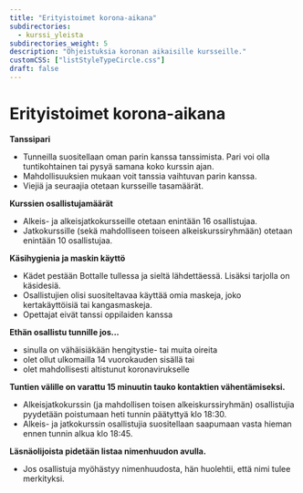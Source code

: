 ```yaml
---
title: "Erityistoimet korona-aikana"
subdirectories:
  - kurssi_yleista
subdirectories_weight: 5
description: "Ohjeistuksia koronan aikaisille kursseille."
customCSS: ["listStyleTypeCircle.css"]
draft: false
---
```


# Erityistoimet korona-aikana

**Tanssipari**

  - Tunneilla suositellaan oman parin kanssa tanssimista. Pari voi olla tuntikohtainen tai pysyä samana koko kurssin ajan.
  - Mahdollisuuksien mukaan voit tanssia vaihtuvan parin kanssa.
  - Viejiä ja seuraajia otetaan kursseille tasamäärät.

**Kurssien osallistujamäärät**

  - Alkeis- ja alkeisjatkokursseille otetaan enintään 16 osallistujaa.
  - Jatkokurssille (sekä mahdolliseen toiseen alkeiskurssiryhmään) otetaan enintään 10 osallistujaa.

**Käsihygienia ja maskin käyttö**

  - Kädet pestään Bottalle tullessa ja sieltä lähdettäessä. Lisäksi tarjolla on käsidesiä.
  - Osallistujien olisi suositeltavaa käyttää omia maskeja, joko kertakäyttöisiä tai kangasmaskeja.
  - Opettajat eivät tanssi oppilaiden kanssa

**Ethän osallistu tunnille jos...**

  - sinulla on vähäisiäkään hengitystie- tai muita oireita 
  - olet ollut ulkomailla 14 vuorokauden sisällä tai
  - olet mahdollisesti altistunut koronavirukselle 

**Tuntien välille on varattu 15 minuutin tauko kontaktien vähentämiseksi.**

  - Alkeisjatkokurssin (ja mahdollisen toisen alkeiskurssiryhmän) osallistujia pyydetään poistumaan heti tunnin päätyttyä klo 18:30.
  - Alkeis- ja jatkokurssin osallistujia suositellaan saapumaan vasta hieman ennen tunnin alkua klo 18:45.

**Läsnäolijoista pidetään listaa nimenhuudon avulla.** 

  - Jos osallistuja myöhästyy nimenhuudosta, hän huolehtii, että nimi tulee merkityksi.
